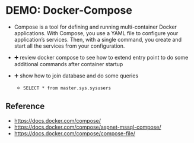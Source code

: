 # DEMO: Docker-Compose

* Compose is a tool for defining and running multi-container Docker applications. With Compose, you use a YAML file to configure your application’s services. Then, with a single command, you create and start all the services from your configuration.

* ➕ review docker compose to see how to extend entry point to do some additional commands after container startup

* ➕ show how to join database and do some queries
  * `SELECT * from master.sys.sysusers`

## Reference

* <https://docs.docker.com/compose/>
* <https://docs.docker.com/compose/aspnet-mssql-compose/>
* <https://docs.docker.com/compose/compose-file/>
